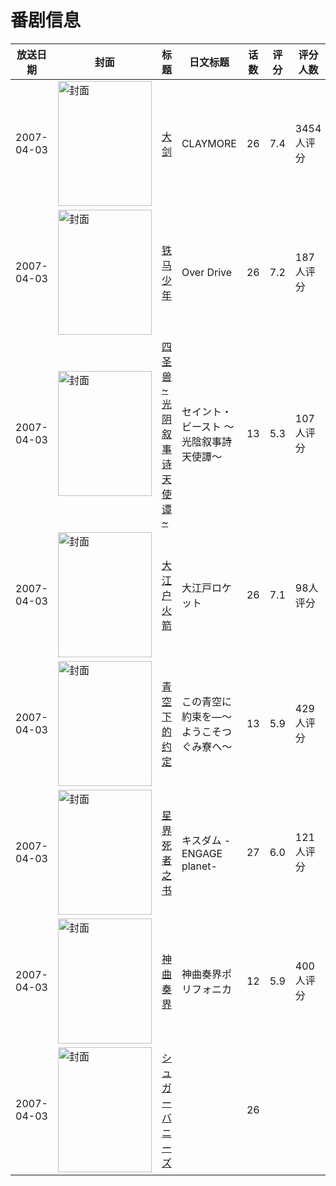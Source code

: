 # 番剧信息

|放送日期|封面|标题|日文标题|话数|评分|评分人数|
|---|---|---|---|---|---|---|
|2007-04-03|<img src="https://lain.bgm.tv/pic/cover/c/fe/c8/982_771Sn.jpg" alt="封面" style="width:150px;height:200px;object-fit:cover;">|[大剑](https://bangumi.tv/subject/982)|CLAYMORE|26|7.4|3454人评分|
|2007-04-03|<img src="https://lain.bgm.tv/pic/cover/c/ae/61/1688_Iz3na.jpg" alt="封面" style="width:150px;height:200px;object-fit:cover;">|[铁马少年](https://bangumi.tv/subject/1688)|Over Drive|26|7.2|187人评分|
|2007-04-03|<img src="https://lain.bgm.tv/pic/cover/c/0b/1e/2091_eTEUP.jpg" alt="封面" style="width:150px;height:200px;object-fit:cover;">|[四圣兽 ~光阴叙事诗天使谭~](https://bangumi.tv/subject/2091)|セイント・ビースト ～光陰叙事詩天使譚～|13|5.3|107人评分|
|2007-04-03|<img src="https://lain.bgm.tv/pic/cover/c/7a/9e/7597_2uycz.jpg" alt="封面" style="width:150px;height:200px;object-fit:cover;">|[大江户火箭](https://bangumi.tv/subject/7597)|大江戸ロケット|26|7.1|98人评分|
|2007-04-03|<img src="https://lain.bgm.tv/pic/cover/c/57/03/9732_73yxJ.jpg" alt="封面" style="width:150px;height:200px;object-fit:cover;">|[青空下的约定](https://bangumi.tv/subject/9732)|この青空に約束を―〜ようこそつぐみ寮へ〜|13|5.9|429人评分|
|2007-04-03|<img src="https://lain.bgm.tv/pic/cover/c/c0/ab/14650_c1191.jpg" alt="封面" style="width:150px;height:200px;object-fit:cover;">|[星界死者之书](https://bangumi.tv/subject/14650)|キスダム -ENGAGE planet-|27|6.0|121人评分|
|2007-04-03|<img src="https://lain.bgm.tv/pic/cover/c/2c/fd/19136_TliKO.jpg" alt="封面" style="width:150px;height:200px;object-fit:cover;">|[神曲奏界](https://bangumi.tv/subject/19136)|神曲奏界ポリフォニカ|12|5.9|400人评分|
|2007-04-03|<img src="https://lain.bgm.tv/pic/cover/c/5b/f2/473525_HrgkF.jpg" alt="封面" style="width:150px;height:200px;object-fit:cover;">|[シュガーバニーズ](https://bangumi.tv/subject/473525)||26|||
